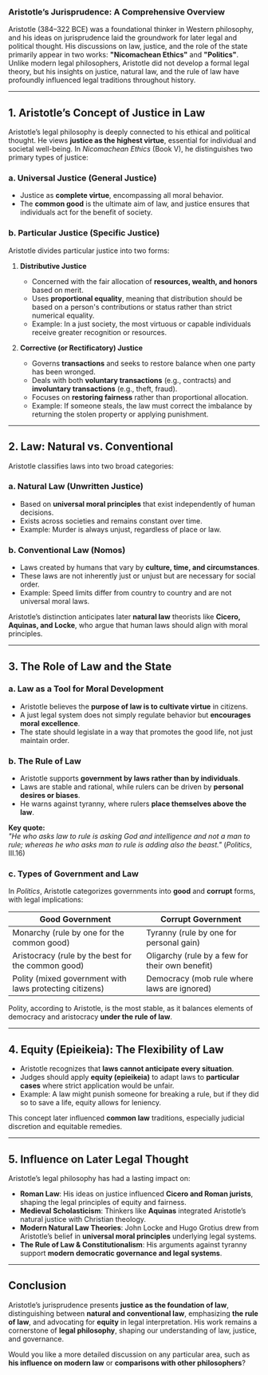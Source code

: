 ### **Aristotle’s Jurisprudence: A Comprehensive Overview**

Aristotle (384–322 BCE) was a foundational thinker in Western philosophy, and his ideas on jurisprudence laid the groundwork for later legal and political thought. His discussions on law, justice, and the role of the state primarily appear in two works: **"Nicomachean Ethics"** and **"Politics"**. Unlike modern legal philosophers, Aristotle did not develop a formal legal theory, but his insights on justice, natural law, and the rule of law have profoundly influenced legal traditions throughout history.

---

## **1. Aristotle’s Concept of Justice in Law**

Aristotle’s legal philosophy is deeply connected to his ethical and political thought. He views **justice as the highest virtue**, essential for individual and societal well-being. In _Nicomachean Ethics_ (Book V), he distinguishes two primary types of justice:

### **a. Universal Justice (General Justice)**

- Justice as **complete virtue**, encompassing all moral behavior.
- The **common good** is the ultimate aim of law, and justice ensures that individuals act for the benefit of society.

### **b. Particular Justice (Specific Justice)**

Aristotle divides particular justice into two forms:

1. **Distributive Justice**
    
    - Concerned with the fair allocation of **resources, wealth, and honors** based on merit.
    - Uses **proportional equality**, meaning that distribution should be based on a person's contributions or status rather than strict numerical equality.
    - Example: In a just society, the most virtuous or capable individuals receive greater recognition or resources.
2. **Corrective (or Rectificatory) Justice**
    
    - Governs **transactions** and seeks to restore balance when one party has been wronged.
    - Deals with both **voluntary transactions** (e.g., contracts) and **involuntary transactions** (e.g., theft, fraud).
    - Focuses on **restoring fairness** rather than proportional allocation.
    - Example: If someone steals, the law must correct the imbalance by returning the stolen property or applying punishment.

---

## **2. Law: Natural vs. Conventional**

Aristotle classifies laws into two broad categories:

### **a. Natural Law (Unwritten Justice)**

- Based on **universal moral principles** that exist independently of human decisions.
- Exists across societies and remains constant over time.
- Example: Murder is always unjust, regardless of place or law.

### **b. Conventional Law (Nomos)**

- Laws created by humans that vary by **culture, time, and circumstances**.
- These laws are not inherently just or unjust but are necessary for social order.
- Example: Speed limits differ from country to country and are not universal moral laws.

Aristotle’s distinction anticipates later **natural law** theorists like **Cicero, Aquinas, and Locke**, who argue that human laws should align with moral principles.

---

## **3. The Role of Law and the State**

### **a. Law as a Tool for Moral Development**

- Aristotle believes the **purpose of law is to cultivate virtue** in citizens.
- A just legal system does not simply regulate behavior but **encourages moral excellence**.
- The state should legislate in a way that promotes the good life, not just maintain order.

### **b. The Rule of Law**

- Aristotle supports **government by laws rather than by individuals**.
- Laws are stable and rational, while rulers can be driven by **personal desires or biases**.
- He warns against tyranny, where rulers **place themselves above the law**.

**Key quote:**  
_"He who asks law to rule is asking God and intelligence and not a man to rule; whereas he who asks man to rule is adding also the beast."_ (_Politics_, III.16)

### **c. Types of Government and Law**

In _Politics_, Aristotle categorizes governments into **good** and **corrupt** forms, with legal implications:

|**Good Government**|**Corrupt Government**|
|---|---|
|Monarchy (rule by one for the common good)|Tyranny (rule by one for personal gain)|
|Aristocracy (rule by the best for the common good)|Oligarchy (rule by a few for their own benefit)|
|Polity (mixed government with laws protecting citizens)|Democracy (mob rule where laws are ignored)|

Polity, according to Aristotle, is the most stable, as it balances elements of democracy and aristocracy **under the rule of law**.

---

## **4. Equity (Epieikeia): The Flexibility of Law**

- Aristotle recognizes that **laws cannot anticipate every situation**.
- Judges should apply **equity (epieikeia)** to adapt laws to **particular cases** where strict application would be unfair.
- Example: A law might punish someone for breaking a rule, but if they did so to save a life, equity allows for leniency.

This concept later influenced **common law** traditions, especially judicial discretion and equitable remedies.

---

## **5. Influence on Later Legal Thought**

Aristotle’s legal philosophy has had a lasting impact on:

- **Roman Law**: His ideas on justice influenced **Cicero and Roman jurists**, shaping the legal principles of equity and fairness.
- **Medieval Scholasticism**: Thinkers like **Aquinas** integrated Aristotle’s natural justice with Christian theology.
- **Modern Natural Law Theories**: John Locke and Hugo Grotius drew from Aristotle’s belief in **universal moral principles** underlying legal systems.
- **The Rule of Law & Constitutionalism**: His arguments against tyranny support **modern democratic governance and legal systems**.

---

## **Conclusion**

Aristotle’s jurisprudence presents **justice as the foundation of law**, distinguishing between **natural and conventional law**, emphasizing **the rule of law**, and advocating for **equity** in legal interpretation. His work remains a cornerstone of **legal philosophy**, shaping our understanding of law, justice, and governance.

Would you like a more detailed discussion on any particular area, such as **his influence on modern law** or **comparisons with other philosophers**?